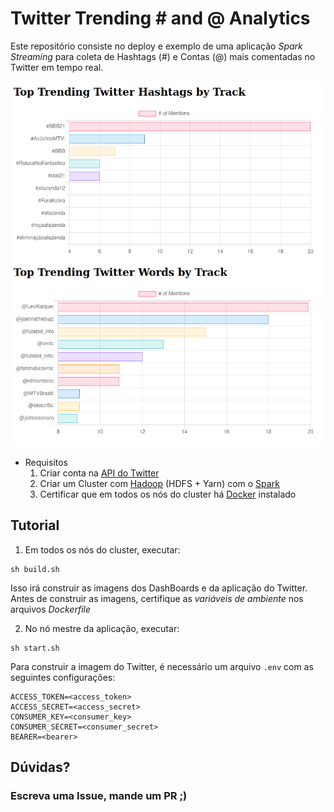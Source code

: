# Twitter Trending # and @ Analytics

Este repositório consiste no deploy e exemplo de uma aplicação _Spark Streaming_ para coleta
de Hashtags (#) e Contas (@) mais comentadas no Twitter em tempo real.

![Exemplo da Aplicação](./imagens/image.png)

* Requisitos
    1. Criar conta na [API do Twitter](https://developer.twitter.com/) 
    2. Criar um Cluster com [Hadoop](https://hadoop.apache.org/) (HDFS + Yarn) com o [Spark](https://spark.apache.org/)
    3. Certificar que em todos os nós do cluster há [Docker](https://www.docker.com/) instalado


## Tutorial

1. Em todos os nós do cluster, executar:
```shell
sh build.sh
```
Isso irá construir as imagens dos DashBoards e da aplicação do Twitter. 
Antes de construir as imagens, certifique as *variáveis de ambiente* nos arquivos _Dockerfile_



2. No nó mestre da aplicação, executar:
```shell
sh start.sh
```
Para construir a imagem do Twitter, é necessário um arquivo `.env` com as seguintes configurações:
```shell
ACCESS_TOKEN=<access_token>
ACCESS_SECRET=<access_secret>
CONSUMER_KEY=<consumer_key>
CONSUMER_SECRET=<consumer_secret>
BEARER=<bearer>
```


## Dúvidas?
### Escreva uma Issue, mande um PR ;)